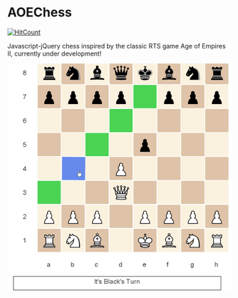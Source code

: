 # AOEChess
[![HitCount](http://hits.dwyl.com/parthnan/AOEChess.svg)](http://hits.dwyl.com/parthnan/AOEChess)

Javascript-jQuery chess inspired by the classic RTS game Age of Empires II, currently under development!

![alt text](https://raw.githubusercontent.com/parthnan/AOEChess/master/chessboard.png)   

